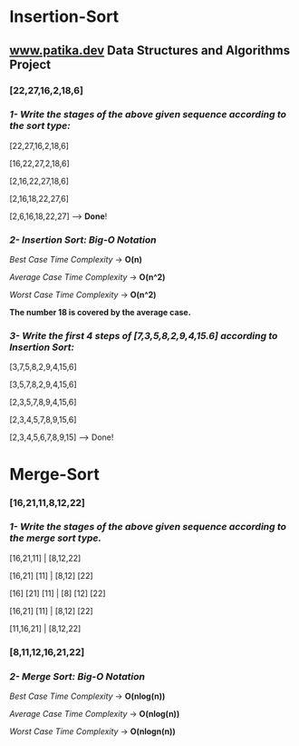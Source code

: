 # Insertion-Sort
## www.patika.dev Data Structures and Algorithms Project

### [22,27,16,2,18,6]

### _1- Write the stages of the above given sequence according to the sort type:_


[22,27,16,2,18,6]

[16,22,27,2,18,6]

[2,16,22,27,18,6]

[2,16,18,22,27,6]

[2,6,16,18,22,27] --> **Done**!



### **_2- Insertion Sort: Big-O Notation_**

_Best Case Time Complexity_ -> **O(n)**

_Average Case Time Complexity_ -> **O(n^2)**

_Worst Case Time Complexity_ -> **O(n^2)**


**The number 18 is covered by the average case.**




### _3- Write the first 4 steps of [7,3,5,8,2,9,4,15.6] according to Insertion Sort:_

[3,7,5,8,2,9,4,15,6]

[3,5,7,8,2,9,4,15,6]

[2,3,5,7,8,9,4,15,6]

[2,3,4,5,7,8,9,15,6]

[2,3,4,5,6,7,8,9,15] --> Done!


# Merge-Sort

### [16,21,11,8,12,22]
### _1- Write the stages of the above given sequence according to the merge sort type._

[16,21,11]       |      [8,12,22]
    
[16,21] [11]     |      [8,12] [22]

[16] [21] [11]   |      [8] [12] [22]

[16,21] [11]     |      [8,12] [22]

[11,16,21]       |      [8,12,22]


### **[8,11,12,16,21,22]**


### **_2- Merge Sort: Big-O Notation_**

_Best Case Time Complexity_ -> **O(nlog(n))**

_Average Case Time Complexity_ -> **O(nlog(n))**

_Worst Case Time Complexity_ -> **O(nlogn(n))**
























